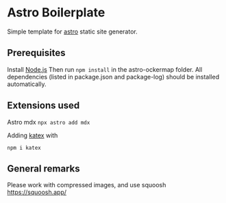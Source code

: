 # Astro Boilerplate

Simple template for [astro](https://astro.build/) static site generator.

## Prerequisites

Install [Node.js](https://nodejs.org/)
Then run ```npm install``` in the astro-ockermap folder.
All dependencies (listed in package.json and package-log) should be installed automatically.

## Extensions used

Astro mdx 
```npx astro add mdx ```

Adding [katex](https://danidiaztech.com/create-astro-latex-component/) with

```npm i katex```

## General remarks

Please work with compressed images, and use squoosh
https://squoosh.app/
